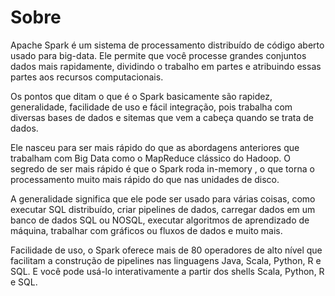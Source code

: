 # Sobre

Apache Spark é um sistema de processamento distribuído de código aberto usado para big-data. Ele permite que você processe grandes conjuntos dados mais rapidamente, dividindo o trabalho em partes e atribuindo essas partes aos recursos computacionais.

Os pontos que ditam o que é o Spark basicamente são rapidez, generalidade, facilidade de uso e fácil integração, pois trabalha com diversas bases de dados e sitemas que vem a cabeça quando se trata de dados.

Ele nasceu para ser mais rápido do que as abordagens anteriores que trabalham com Big Data como o MapReduce clássico do Hadoop. O segredo de ser mais rápido é que o Spark roda in-memory , o que torna o processamento muito mais rápido do que nas unidades de disco.

A generalidade significa que ele pode ser usado para várias coisas, como executar SQL distribuído, criar pipelines de dados, carregar dados em um banco de dados SQL ou NOSQL, executar algoritmos de aprendizado de máquina, trabalhar com gráficos ou fluxos de dados e muito mais.

Facilidade de uso, o Spark oferece mais de 80 operadores de alto nível que facilitam a construção de pipelines nas linguagens Java, Scala, Python, R e SQL. E você pode usá-lo interativamente a partir dos shells Scala, Python, R e SQL.
